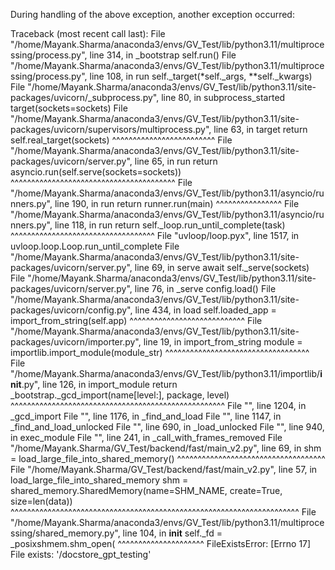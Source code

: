 During handling of the above exception, another exception occurred:

Traceback (most recent call last):
  File "/home/Mayank.Sharma/anaconda3/envs/GV_Test/lib/python3.11/multiprocessing/process.py", line 314, in _bootstrap
    self.run()
  File "/home/Mayank.Sharma/anaconda3/envs/GV_Test/lib/python3.11/multiprocessing/process.py", line 108, in run
    self._target(*self._args, **self._kwargs)
  File "/home/Mayank.Sharma/anaconda3/envs/GV_Test/lib/python3.11/site-packages/uvicorn/_subprocess.py", line 80, in subprocess_started
    target(sockets=sockets)
  File "/home/Mayank.Sharma/anaconda3/envs/GV_Test/lib/python3.11/site-packages/uvicorn/supervisors/multiprocess.py", line 63, in target
    return self.real_target(sockets)
           ^^^^^^^^^^^^^^^^^^^^^^^^^
  File "/home/Mayank.Sharma/anaconda3/envs/GV_Test/lib/python3.11/site-packages/uvicorn/server.py", line 65, in run
    return asyncio.run(self.serve(sockets=sockets))
           ^^^^^^^^^^^^^^^^^^^^^^^^^^^^^^^^^^^^^^^^
  File "/home/Mayank.Sharma/anaconda3/envs/GV_Test/lib/python3.11/asyncio/runners.py", line 190, in run
    return runner.run(main)
           ^^^^^^^^^^^^^^^^
  File "/home/Mayank.Sharma/anaconda3/envs/GV_Test/lib/python3.11/asyncio/runners.py", line 118, in run
    return self._loop.run_until_complete(task)
           ^^^^^^^^^^^^^^^^^^^^^^^^^^^^^^^^^^^
  File "uvloop/loop.pyx", line 1517, in uvloop.loop.Loop.run_until_complete
  File "/home/Mayank.Sharma/anaconda3/envs/GV_Test/lib/python3.11/site-packages/uvicorn/server.py", line 69, in serve
    await self._serve(sockets)
  File "/home/Mayank.Sharma/anaconda3/envs/GV_Test/lib/python3.11/site-packages/uvicorn/server.py", line 76, in _serve
    config.load()
  File "/home/Mayank.Sharma/anaconda3/envs/GV_Test/lib/python3.11/site-packages/uvicorn/config.py", line 434, in load
    self.loaded_app = import_from_string(self.app)
                      ^^^^^^^^^^^^^^^^^^^^^^^^^^^^
  File "/home/Mayank.Sharma/anaconda3/envs/GV_Test/lib/python3.11/site-packages/uvicorn/importer.py", line 19, in import_from_string
    module = importlib.import_module(module_str)
             ^^^^^^^^^^^^^^^^^^^^^^^^^^^^^^^^^^^
  File "/home/Mayank.Sharma/anaconda3/envs/GV_Test/lib/python3.11/importlib/__init__.py", line 126, in import_module
    return _bootstrap._gcd_import(name[level:], package, level)
           ^^^^^^^^^^^^^^^^^^^^^^^^^^^^^^^^^^^^^^^^^^^^^^^^^^^^
  File "<frozen importlib._bootstrap>", line 1204, in _gcd_import
  File "<frozen importlib._bootstrap>", line 1176, in _find_and_load
  File "<frozen importlib._bootstrap>", line 1147, in _find_and_load_unlocked
  File "<frozen importlib._bootstrap>", line 690, in _load_unlocked
  File "<frozen importlib._bootstrap_external>", line 940, in exec_module
  File "<frozen importlib._bootstrap>", line 241, in _call_with_frames_removed
  File "/home/Mayank.Sharma/GV_Test/backend/fast/main_v2.py", line 69, in <module>
    shm = load_large_file_into_shared_memory()
          ^^^^^^^^^^^^^^^^^^^^^^^^^^^^^^^^^^^^
  File "/home/Mayank.Sharma/GV_Test/backend/fast/main_v2.py", line 57, in load_large_file_into_shared_memory
    shm = shared_memory.SharedMemory(name=SHM_NAME, create=True, size=len(data))
          ^^^^^^^^^^^^^^^^^^^^^^^^^^^^^^^^^^^^^^^^^^^^^^^^^^^^^^^^^^^^^^^^^^^^^^
  File "/home/Mayank.Sharma/anaconda3/envs/GV_Test/lib/python3.11/multiprocessing/shared_memory.py", line 104, in __init__
    self._fd = _posixshmem.shm_open(
               ^^^^^^^^^^^^^^^^^^^^^
FileExistsError: [Errno 17] File exists: '/docstore_gpt_testing'
